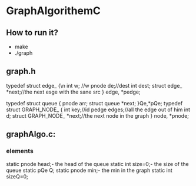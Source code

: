 # GraphAlgorithemC
## How to run it?
- make
- ./graph
## graph.h
typedef struct edge_ {\n
    int w; //w
    pnode  de;//dest
    int dest;
    struct edge_ *next;//the next esge with the sane src
} edge, *pedge;

typedef struct queue
{
    pnode arr;
    struct queue *next;
}Qe,*pQe;
typedef struct GRAPH_NODE_ {
    int key;//id
    pedge edges;//all the edge out of him
    int d;
    struct GRAPH_NODE_ *next;//the next node in the graph
} node, *pnode;

## graphAlgo.c:
### elements
static pnode head;- the head of the queue
static int size=0;- the size of the queue
static pQe Q;
static pnode min;- the min in the graph
static int sizeQ=0;


